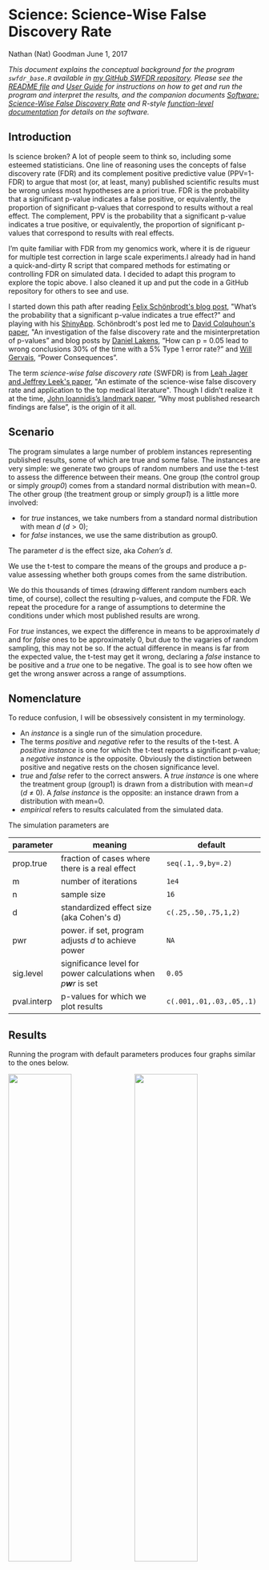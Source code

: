 Science: Science-Wise False Discovery Rate
================
Nathan (Nat) Goodman
June 1, 2017

*This document explains the conceptual background for the program `swfdr_base.R` available in [my GitHub SWFDR repository](https://github.com/natgoodman/SWFDR). Please see the [README file](../README.md) and [User Guide](%60guide%60) for instructions on how to get and run the program and interpret the results, and the companion documents [Software: Science-Wise False Discovery Rate](software.md) and R-style [function-level documentation](TBD) for details on the software.*

Introduction
------------

Is science broken? A lot of people seem to think so, including some esteemed statisticians. One line of reasoning uses the concepts of false discovery rate (FDR) and its complement positive predictive value (PPV=1-FDR) to argue that most (or, at least, many) published scientific results must be wrong unless most hypotheses are a priori true. FDR is the probability that a significant p-value indicates a false positive, or equivalently, the proportion of significant p-values that correspond to results without a real effect. The complement, PPV is the probability that a significant p-value indicates a true positive, or equivalently, the proportion of significant p-values that correspond to results with real effects.

I’m quite familiar with FDR from my genomics work, where it is de rigueur for multiple test correction in large scale experiments.I already had in hand a quick-and-dirty R script that compared methods for estimating or controlling FDR on simulated data. I decided to adapt this program to explore the topic above. I also cleaned it up and put the code in a GitHub repository for others to see and use.

I started down this path after reading [Felix Schönbrodt's blog post](http://www.nicebread.de/whats-the-probability-that-a-significant-p-value-indicates-a-true-effect/), "What’s the probability that a significant p-value indicates a true effect?" and playing with his [ShinyApp](http://shinyapps.org/apps/PPV/). Schönbrodt's post led me to [David Colquhoun's paper](http://rsos.royalsocietypublishing.org/content/1/3/140216), "An investigation of the false discovery rate and the misinterpretation of p-values” and blog posts by [Daniel Lakens](http://daniellakens.blogspot.de/2015/09/how-can-p-005-lead-to-wrong-conclusions.html), “How can p = 0.05 lead to wrong conclusions 30% of the time with a 5% Type 1 error rate?” and [Will Gervais](http://willgervais.com/blog/2014/9/24/power-consequences), “Power Consequences”.

The term *science-wise false discovery rate* (SWFDR) is from [Leah Jager and Jeffrey Leek's paper](http://doi.org/10.1093/biostatistics/kxt007), "An estimate of the science-wise false discovery rate and application to the top medical literature". Though I didn’t realize it at the time, [John Ioannidis’s landmark paper](http://dx.plos.org/10.1371/journal.pmed.0020124), “Why most published research findings are false”, is the origin of it all.

Scenario
--------

The program simulates a large number of problem instances representing published results, some of which are true and some false. The instances are very simple: we generate two groups of random numbers and use the t-test to assess the difference between their means. One group (the control group or simply *group0*) comes from a standard normal distribution with mean=0. The other group (the treatment group or simply *group1*) is a little more involved:

-   for *true* instances, we take numbers from a standard normal distribution with mean *d* (*d* &gt; 0);
-   for *false* instances, we use the same distribution as group0.

The parameter *d* is the effect size, aka *Cohen’s d*.

We use the t-test to compare the means of the groups and produce a p-value assessing whether both groups comes from the same distribution.

We do this thousands of times (drawing different random numbers each time, of course), collect the resulting p-values, and compute the FDR. We repeat the procedure for a range of assumptions to determine the conditions under which most published results are wrong.

For *true* instances, we expect the difference in means to be approximately *d* and for *false* ones to be approximately 0, but due to the vagaries of random sampling, this may not be so. If the actual difference in means is far from the expected value, the t-test may get it wrong, declaring a *false* instance to be positive and a *true* one to be negative. The goal is to see how often we get the wrong answer across a range of assumptions.

Nomenclature
------------

To reduce confusion, I will be obsessively consistent in my terminology.

-   An *instance* is a single run of the simulation procedure.
-   The terms *positive* and *negative* refer to the results of the t-test. A *positive instance* is one for which the t-test reports a significant p-value; a *negative instance* is the opposite. Obviously the distinction between positive and negative rests on the chosen significance level.
-   *true* and *false* refer to the correct answers. A *true instance* is one where the treatment group (group1) is drawn from a distribution with mean=*d* (*d* ≠ 0). A *false instance* is the opposite: an instance drawn from a distribution with mean=0.
-   *empirical* refers to results calculated from the simulated data.

The simulation parameters are

| parameter   | meaning                                                         | default                  |
|-------------|-----------------------------------------------------------------|--------------------------|
| prop.true   | fraction of cases where there is a real effect                  | `seq(.1,.9,by=.2)`       |
| m           | number of iterations                                            | `1e4`                    |
| n           | sample size                                                     | `16`                     |
| d           | standardized effect size (aka Cohen's d)                        | `c(.25,.50,.75,1,2)`     |
| pwr         | power. if set, program adjusts *d* to achieve power             | `NA`                     |
| sig.level   | significance level for power calculations when *p**w**r* is set | `0.05`                   |
| pval.interp | p-values for which we plot results                              | `c(.001,.01,.03,.05,.1)` |

Results
-------

Running the program with default parameters produces four graphs similar to the ones below.

<img src="../figure/swfdr_base/plot_byprop.png" width="50%" /><img src="../figure/swfdr_base/plot_byd.png" width="50%" /><img src="../figure/swfdr_base/plot_vsprop.png" width="50%" /><img src="../figure/swfdr_base/plot_vsd.png" width="50%" />

In these graphs,

-   solid lines show theoretical results; dashed lines are empirical results from the simulation
-   *f**d**r*. false discovery rate
-   *p**v**a**l*. p-value cutoff for significance
-   *p**r**o**p*.*t**r**u**e*. proportion of simulated cases that have a real effect
-   *d*. standardized effect size

The first graph shows FDR vs. p-value across a range of *p**r**o**p*.*t**r**u**e* values for a single effect size (*d* = 1). Note the difference in x and y scales; the p-value scale is roughly an order of magnitude smaller than FDR. For this effect size, FDR behaves pretty well: for *p**r**o**p*.*t**r**u**e* = 0.5, FDR and p-value are pretty close; as *p**r**o**p*.*t**r**u**e* gets smaller, FDR becomes larger than p-value; as *p**r**o**p*.*t**r**u**e* gets larger, FDR shrinks below p-value. In other words, for this effect size, if most cases are true, p-values do a good job of separating the wheat from the chaff, but if most are false, p-values are less helpful. In the worse case plotted here, FDR is about 0.36 when *p**v**a**l* = 0.05.

The second graph shows FDR vs. p-value across a range of effect sizes for a single value of *p**r**o**p*.*t**r**u**e* (0.5). Again note the difference in scales. Recall that FDR behaves pretty well for this value of *p**r**o**p*.*t**r**u**e* when *d* = 1. It’s still reasonable for *d* = 0.75. But for smaller effect sizes, FDR again grows to be much larger than p-value. In the worse case plotted here, FDR is about 0.33 when *p**v**a**l* = 0.05.

We can also think of this in terms of power. As *d* gets smaller, so does power. The table below shows power for the default values of *d*. You’ll notice that power ranges from whopping good to anemic as we move from *d* = 2 to *d* = 0.25. For *d* = 0.75, power is just over 50%; at this power, FDR is about .08 when *p**v**a**l* = 0.05. The table below shows FDR for all values of *d* under the conditions plotted here.

| *d*   | 0.25 | 0.50 | 0.75 | 1.00 |  2.00  |
|-------|------|------|------|------|:------:|
| power | 0.10 | 0.28 | 0.54 | 0.78 | 0.9998 |

The third graph shows FDR vs. *p**r**o**p*.*t**r**u**e* across a range of p-values for a single effect size (*d* = 1). In this graph, the x and y scales are about the same. For this effect size, FDR behaves pretty well until *p**r**o**p*.*t**r**u**e* gets below 0.3. The inflection point at 0.3 is an artifact of the simulation; adding a few more *p**r**o**p*.*t**r**u**e* values between 0.1 and 0.3 smooths out the curve (data not shown).

The final graph shows FDR vs. *d* across a range of p-values for a single value of *p**r**o**p*.*t**r**u**e* (0.5). As *d* drops below 1, FDR grows rapidly as we’ve seen before. Reducing the p-value helps, as you would expect. But even with p-value=.001, FDR grows rapidly for *d* &lt; 0.5, reaching about 0.2 for *d* = 0.25. This is because power is abysmal (.004) at this point causing us to miss most true instances. This illustrates the tradeoff between false positives and false negatives as we reduce the p-value: smaller p-values give fewer false positives but also fewer true positives.

Returning to the second graph above (FDR vs. p-value for a range of effect sizes and *p**r**o**p*.*t**r**u**e* = 0.5), we see that for small values of *d* and *p**v**a**l*, the empirical results are noisy and don't match the theoretical results as well. This is because there aren’t enough positives in this region. Increasing the number of simulations to 10<sup>6</sup> fixes the problem as shown in the graph below.

<img src="../figure/science01/plot_byd.m=1e6.png" width="50%" />

The relationship between FDR and p-value is complicated. If *p**r**o**p*.*t**r**u**e* is 50% or better and *d* is 1 or more, p-values do a good job at discriminating true from false positives. Under less optimistic conditions, p-values are not so good. Under the most pessimistic conditions here, FDR is about 1/3. Reducing the significance level improves FDR but at the cost of missing more true instances.

Let’s look at extreme cases of *p**r**o**p*.*t**r**u**e* (0.25, 0.75) and power (0.2, 0.8) for *p**v**a**l* = .05. The table below shows theoretical FDR for these cases.

|                    | high power | low power |
|--------------------|:----------:|:---------:|
| **high prop.true** |    0.02    |    0.16   |
| **low prop.true**  |    0.08    |    0.43   |

The best case is great (FDR=0.02), the worst case is horrible (0.43), and the in-between cases range from 0.08 to 0.16. The take-home is that if most hypotheses are wrong, you have to do good, well-powered studies to find the few correct results, but if most hypotheses are correct, you may be able to get by with sloppy science.

Discussion
----------

I started with the question, “Is science broken?” and segued to the more specific question of “Are most (or, at least many) published results wrong?” Do the results here support these claims?

It depends on *p**r**o**p*.*t**r**u**e*, so we’d better be clear about what it represents.

-   [David Colquhoun's paper](http://rsos.royalsocietypublishing.org/content/1/3/140216) seems to suggest that it refers to early stage experiments. At one point the paper says, “…imagine that we are testing a lot of candidate drugs, one at a time. It is sadly likely that many of them would not work, so let us imagine that 10% of them work and the rest are inactive." In the on-line post-publication discussion, Dr. Colquhoun is even more explicit: “To postulate a prevalence greater than 0.5 is tantamount to saying that you were confident that your hypothesis was right before you did the experiment.”

-   [Felix Schönbrodt's blog post](http://www.nicebread.de/whats-the-probability-that-a-significant-p-value-indicates-a-true-effect/) has a similar statement: “It’s certainly not near 100% – in this case only trivial and obvious research questions would be investigated, which is obviously not the case.”

I think this interpretation is dead-wrong. Hypotheses exist at many stages of research from vague ideas flitting through students' heads to precise claims in published papers. Since we’re reasoning about the validity of **published** results, *p**r**o**p*.*t**r**u**e* (and other parameters like *d*) must refer to hypotheses late in the research process, ones that are far enough along to be considered for publication. Presumably, the research process weeds out many incorrect hypotheses and ones that make it this far are more likely to be true. I don’t know what the right number is, but it must be higher than the estimates proposed by Colquhoun and Schönbrodt.

What happens to the incorrect hypotheses that make it to the near-publication stage? I see three possibilities:

1.  By (bad) luck, the study yielded a significant p-value and the happy but hapless investigators proceed to publication.
2.  The professor thinks the negative finding is correct and publishes the negative result or abandons the work. We all know this happens very rarely.
3.  The professor is unconvinced and sends the student back to the lab for more experiments or to the computer for more analyses. This is p-hacking and will likely repeat until the student gets a positive result or the professor gives up.

Ignoring the rare case \#2, all false hypotheses that make it this far will eventually yield positive results and be published. This makes the work we’ve done simulating FDR totally irrelevant. The FDR we get will be close to whatever value we assume for the proportion of false hypotheses. In other words, *F**D**R* ≈ 1 − *p**r**o**p*.*t**r**u**e*. Rather obvious, I think, and completely pointless.

I’ve seen plenty of bad science up close and personal and am thoroughly convinced that many published results are rubbish. But I don’t buy the arguments based on FDR. The problem is p-hacking, both experimental and computational.

Statisticians can help by developing tools for guiding scientists toward better experiments and hypotheses, and helping readers see beyond statistical significance.
